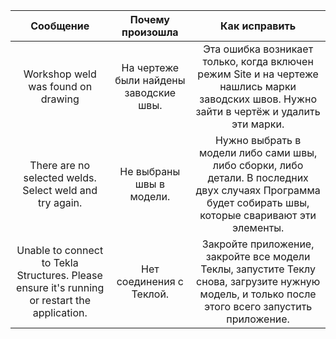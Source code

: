 | Сообщение | Почему произошла | Как исправить |
| :---: | :---: | :---: |
| Workshop weld was found on drawing | На чертеже были найдены заводские швы. | Эта ошибка возникает только, когда включен режим Site и на чертеже нашлись марки заводских швов. Нужно зайти в чертёж и удалить эти марки. |
| There are no selected welds. Select weld and try again. | Не выбраны швы в модели. | Нужно выбрать в модели либо сами швы, либо сборки, либо детали. В последних двух случаях Программа будет собирать швы, которые сваривают эти элементы. |
| Unable to connect to Tekla Structures. Please ensure it's running or restart the application. | Нет соединения с Теклой. | Закройте приложение, закройте все модели Теклы, запустите Теклу снова, загрузите нужную модель, и только после этого всего запустить приложение. |
